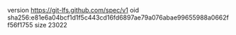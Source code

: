version https://git-lfs.github.com/spec/v1
oid sha256:e81e6a04bcf1d1f5c443cd16fd6897ae79a076abae99655988a0662ff56f1755
size 23022
